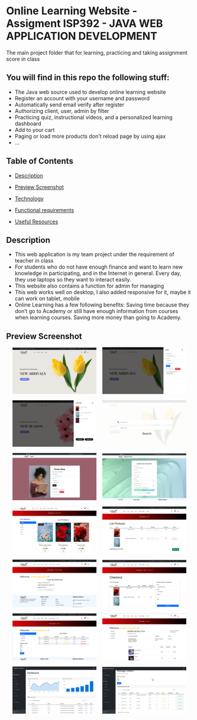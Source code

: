 # Online Learning Website - Assigment ISP392 - JAVA WEB APPLICATION DEVELOPMENT

The main project folder that for learning, practicing and taking assignment score in class

## You will find in this repo the following stuff:
* The Java web source used to develop online learning website
* Register an account with your username and password
* Automatically send email verify after register
* Authorizing client, user, admin by filter
* Practicing quiz, instructional videos, and a personalized learning dashboard
* Add to your cart
* Paging or load more products don't reload page by using ajax
* ...

## Table of Contents

- [Description](#description)

- [Preview Screenshot](#preview-screenshot)

- [Technology](#technology)

- [Functional requirements](#functional-requirements)

- [Useful Resources](#useful-resources)

## Description

- This web application is my team project under the requirement of teacher in class
- For students who do not have enough finance and want to learn new knowledge in participating, and in the Internet in general. Every day, they use laptops so they want to interact easily.
- This website also contains a function for admin for managing
- This web works well on desktop, I also added responsive for it, maybe it can work on tablet, mobile
- Online Learning has a few following benefits: Saving time because they don’t go to Academy or still have enough information from courses when learning courses. Saving more money than going to Academy.

## Preview Screenshot

<div  align="center">

<img  src="https://github.com/khoahd7621/FlowerShop/blob/main/images/HomePage.png"  alt="Home Page"  width="45%"></img> &nbsp;&nbsp; <img  src="https://github.com/khoahd7621/FlowerShop/blob/main/images/LoginBar.png"  alt="Login Bar"  width="45%"></img>

<img  src="https://github.com/khoahd7621/FlowerShop/blob/main/images/CartBar.png"  alt="Cart Bar"  width="45%"></img> &nbsp;&nbsp; <img  src="https://github.com/khoahd7621/FlowerShop/blob/main/images/SearchModel.png"  alt="Search Model"  width="45%"></img>

<img  src="https://github.com/khoahd7621/FlowerShop/blob/main/images/LoginForm.png"  alt="Login Page"  width="45%"></img> &nbsp;&nbsp; <img  src="https://github.com/khoahd7621/FlowerShop/blob/main/images/RegistrationForm.png"  alt="Registration Page"  width="45%"></img>

<img  src="https://github.com/khoahd7621/FlowerShop/blob/main/images/ShopPage.png"  alt="Shop Page"  width="45%"></img> &nbsp;&nbsp; <img  src="https://github.com/khoahd7621/FlowerShop/blob/main/images/ViewCartPage.png"  alt="View Cart Page"  width="45%"></img>

<img  src="https://github.com/khoahd7621/FlowerShop/blob/main/images/UserPage.png"  alt="User Page"  width="45%"></img> &nbsp;&nbsp; <img  src="https://github.com/khoahd7621/FlowerShop/blob/main/images/CheckOutPage.png"  alt="Checkout Page"  width="45%"></img>

<img  src="https://github.com/khoahd7621/FlowerShop/blob/main/images/OrderPage.png"  alt="Order Page"  width="45%"></img> &nbsp;&nbsp; <img  src="https://github.com/khoahd7621/FlowerShop/blob/main/images/OrderDetailPage.png"  alt="Order Detail Page"  width="45%"></img>

<img  src="https://github.com/khoahd7621/FlowerShop/blob/main/images/AdminPage.png"  alt="Admin Page"  width="45%"></img> &nbsp;&nbsp; <img  src="https://github.com/khoahd7621/FlowerShop/blob/main/images/ManagePage.png"  alt="Manage Page"  width="45%"></img>

</div>

